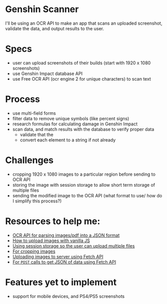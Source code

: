 # Genshin Scanner
I'll be using an OCR API to make an app that scans an uploaded screenshot, validate the data, and output results to the user.

# Specs
- user can upload screenshots of their builds (start with 1920 x 1080 screenshots)
- use Genshin Impact database API
- use Free OCR API (ocr engine 2 for unique characters) to scan text

# Process
- use multi-field forms
- filter data to remove unique symbols (like percent signs)
- research formulas for calculating damage in Genshin Impact
- scan data, and match results with the database to verify proper data
    - validate that the 
    - convert each element to a string if not already

# Challenges
- cropping 1920 x 1080 images to a particular region before sending to OCR API
- storing the image with session storage to allow short term storage of multiple files
- sending the modified image to the OCR API (what format to use/ how do I simplify this process?)

# Resources to help me:
- [OCR API for parsing images/pdf into a JSON format](https://ocr.space/ocrapi#ocrengine)
- [How to upload images with vanilla JS](https://blog.logrocket.com/how-to-build-file-upload-service-vanilla-javascript/#set-up-the-node-js-server) 
- [Using session storage so the user can upload multiple files](https://www.section.io/engineering-education/how-and-when-to-apply-session-storage-with-javascript/)
- [For cropping images](https://pixelixe.com/docs/image-processing/crop-image-api.html)
- [Uploading images to server using Fetch API](https://www.youtube.com/watch?v=e13T3O0Iyvc)
- [For `POST` calls to get JSON of data using Fetch API](https://www.youtube.com/watch?v=TTf0mMl0Sc4&list=WL&index=2)

# Features yet to implement
- support for mobile devices, and PS4/PS5 screenshots
